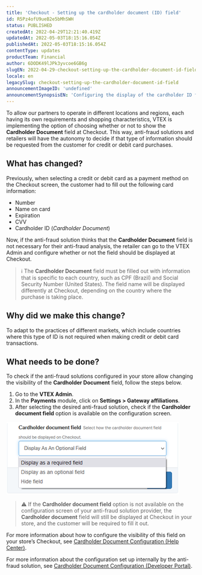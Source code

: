 ```yaml
---
title: 'Checkout - Setting up the cardholder document (ID) field'
id: R5Pz4ofU9ueB2e5bMhSWH
status: PUBLISHED
createdAt: 2022-04-29T12:21:40.419Z
updatedAt: 2022-05-03T18:15:16.054Z
publishedAt: 2022-05-03T18:15:16.054Z
contentType: updates
productTeam: Financial
author: 6DODK49lJPk3yvcoe6GB6g
slugEN: 2022-04-29-checkout-setting-up-the-cardholder-document-id-field
locale: en
legacySlug: checkout-setting-up-the-cardholder-document-id-field
announcementImageID: 'undefined'
announcementSynopsisEN: 'Configuring the display of the cardholder ID field at checkout.'
---
```


To allow our partners to operate in different locations and regions, each having its own requirements and shopping characteristics, VTEX is implementing the option of choosing whether or not to show the **Cardholder Document** field at Checkout. This way, anti-fraud solutions and retailers will have the autonomy to decide if that type of information should be requested from the customer for credit or debit card purchases.

## What has changed?

Previously, when selecting a credit or debit card as a payment method on the Checkout screen, the customer had to fill out the following card information:

* Number
* Name on card
* Expiration 
* CVV
* Cardholder ID (*Cardholder Document*)

Now, if the anti-fraud solution thinks that the **Cardholder Document** field is not necessary for their anti-fraud analysis, the retailer can go to the VTEX Admin and configure whether or not the field should be displayed at Checkout.

> ℹ️ The **Cardholder Document** field must be filled out with information that is specific to each country, such as CPF (Brazil) and Social Security Number (United States). The field name will be displayed differently at Checkout, depending on the country where the purchase is taking place.

## Why did we make this change?

To adapt to the practices of different markets, which include countries where this type of ID is not required when making credit or debit card transactions.

##  What needs to be done?

To check if the anti-fraud solutions configured in your store allow changing the visibility of the **Cardholder Document** field, follow the steps below.

1. Go to the **VTEX Admin**.
2. In the **Payments** module, click on **Settings > Gateway affiliations**. 
3. After selecting the desired anti-fraud solution, check if the **Cardholder document field** option is available on the configuration screen.

![cardholder document field](https://raw.githubusercontent.com/vtexdocs/help-center-content/refs/heads/main/docs/en/announcements/2022/april/2022-04-29-checkout-setting-up-the-cardholder-document-id-field_1.png)

> ⚠️ If the **Cardholder document field** option is not available on the configuration screen of your anti-fraud solution provider, the **Cardholder document** field will still be displayed at Checkout in your store, and the customer will be required to fill it out.

For more information about how to configure the visibility of this field on your store’s Checkout, see [Cardholder Document Configuration (Help Center)](https://help.vtex.com/en/tutorial/antifraud-provider--4aZtmdpgFikcsQomWyqAOq#cardholder-document-configuration).

For more information about the configuration set up internally by the anti-fraud solution, see [Cardholder Document Configuration (Developer Portal)](https://developers.vtex.com/vtex-rest-api/docs/cardholder-document-configuration).
